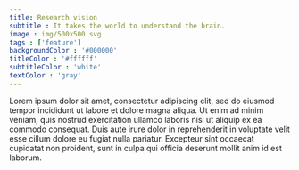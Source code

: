 ```yaml
---
title: Research vision
subtitle : It takes the world to understand the brain.
image : img/500x500.svg
tags : ['feature']
backgroundColor : '#000000'
titleColor : '#ffffff'
subtitleColor : 'white'
textColor : 'gray'
---
```

Lorem ipsum dolor sit amet, consectetur adipiscing elit, sed do eiusmod tempor incididunt ut labore et dolore magna aliqua. Ut enim ad minim veniam, quis nostrud exercitation ullamco laboris nisi ut aliquip ex ea commodo consequat. Duis aute irure dolor in reprehenderit in voluptate velit esse cillum dolore eu fugiat nulla pariatur. Excepteur sint occaecat cupidatat non proident, sunt in culpa qui officia deserunt mollit anim id est laborum.
